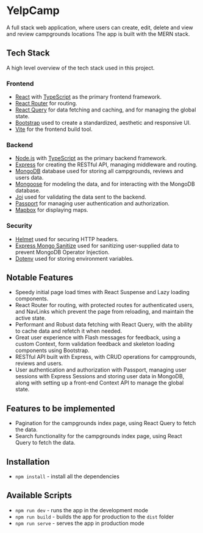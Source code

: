 # YelpCamp

A full stack web application, where users can create, edit, delete and view and review campgrounds locations The app is built with the MERN stack.

## Tech Stack

A high level overview of the tech stack used in this project.

### Frontend

- [React](https://reactjs.org/) with [TypeScript](https://www.typescriptlang.org/) as the primary frontend framework.
- [React Router](https://reactrouter.com/) for routing.
- [React Query](https://react-query.tanstack.com/) for data fetching and caching, and for managing the global state.
- [Bootstrap](https://getbootstrap.com/) used to create a standardized, aesthetic and responsive UI.
- [Vite](https://vitejs.dev/) for the frontend build tool.

### Backend

- [Node.js](https://nodejs.org/en/) with [TypeScript](https://www.typescriptlang.org/) as the primary backend framework.
- [Express](https://expressjs.com/) for creating the RESTful API, managing middleware and routing.
- [MongoDB](https://www.mongodb.com/) database used for storing all campgrounds, reviews and users data.
- [Mongoose](https://mongoosejs.com/) for modeling the data, and for interacting with the MongoDB database.
- [Joi](https://joi.dev/) used for validating the data sent to the backend.
- [Passport](http://www.passportjs.org/) for managing user authentication and authorization.
- [Mapbox](https://www.mapbox.com/) for displaying maps.

### Security

- [Helmet](https://helmetjs.github.io/) used for securing HTTP headers.
- [Express Mongo Sanitize](https://www.npmjs.com/package/express-mongo-sanitize) used for sanitizing user-supplied data to prevent MongoDB Operator Injection.
- [Dotenv](https://www.npmjs.com/package/dotenv) used for storing environment variables.

## Notable Features

- Speedy initial page load times with React Suspense and Lazy loading components.
- React Router for routing, with protected routes for authenticated users, and NavLinks which prevent the page from reloading, and maintain the active state.
- Performant and Robust data fetching with React Query, with the ability to cache data and refetch it when needed.
- Great user experience with Flash messages for feedback, using a custom Context, form validation feedback and skeleton loading components using Bootstrap.
- RESTful API built with Express, with CRUD operations for campgrounds, reviews and users.
- User authentication and authorization with Passport, managing user sessions with Express Sessions and storing user data in MongoDB, along with setting up a front-end Context API to manage the global state.

## Features to be implemented

- Pagination for the campgrounds index page, using React Query to fetch the data.
- Search functionality for the campgrounds index page, using React Query to fetch the data.

## Installation

- `npm install` - install all the dependencies

## Available Scripts

- `npm run dev` - runs the app in the development mode
- `npm run build` - builds the app for production to the `dist` folder
- `npm run serve` - serves the app in production mode
